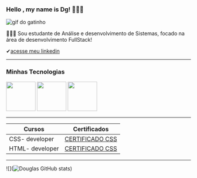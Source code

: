 ### Hello , my name is Dg! 👨🏽‍💻

![gif do gatinho](https://i.gifer.com/origin/d6/d66620ccdb4aee4182879a2c07d393ef_w200.gif)

👨🏽‍💻 Sou estudante de Análise e desenvolvimento de Sistemas, focado na área de desenvolvimento FullStack!

✔[acesse meu linkedin](https://www.linkedin.com/in/dgfernandesf/)


------

### Minhas Tecnologias

<p align="center>

<img src="https://cdn.jsdelivr.net/gh/devicons/devicon@latest/icons/mysql/mysql-original-wordmark.svg" width="80px">

<img src="https://cdn.jsdelivr.net/gh/devicons/devicon@latest/icons/javascript/javascript-plain.svg" width="80px">

<img src="https://cdn.jsdelivr.net/gh/devicons/devicon@latest/icons/html5/html5-plain-wordmark.svg" width="80px">

<img src="https://cdn.jsdelivr.net/gh/devicons/devicon@latest/icons/css3/css3-plain-wordmark.svg" width="80px">
</p>

-----
|Cursos  | Certificados |
|--------| -------------|
|CSS- developer | [CERTIFICADO CSS](https://hermes.dio.me/certificates/0WQFEQUT.pdf)
|HTML- developer | [CERTIFICADO CSS](https://hermes.dio.me/certificates/56D1B682.pdf)

----

![](![Douglas GitHub stats](https://github-readme-stats.vercel.app/api?username=dougffjw&show_icons=true&theme=dark))